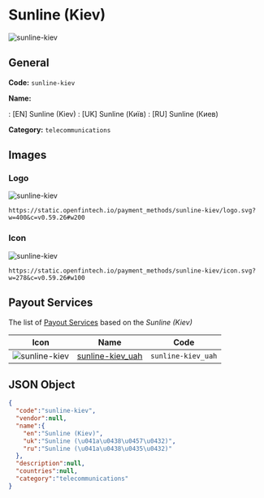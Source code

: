 
# Sunline (Kiev) 
![sunline-kiev](https://static.openfintech.io/payment_methods/sunline-kiev/logo.svg?w=400&c=v0.59.26#w200)  

## General 
**Code:** `sunline-kiev` 
 
**Name:** 
 
:	[EN] Sunline (Kiev) 
:	[UK] Sunline (Київ) 
:	[RU] Sunline (Киев) 
 
**Category:** `telecommunications` 
 

## Images 

### Logo 
![sunline-kiev](https://static.openfintech.io/payment_methods/sunline-kiev/logo.svg?w=400&c=v0.59.26#w200)  

```
https://static.openfintech.io/payment_methods/sunline-kiev/logo.svg?w=400&c=v0.59.26#w200
```  

### Icon 
![sunline-kiev](https://static.openfintech.io/payment_methods/sunline-kiev/icon.svg?w=278&c=v0.59.26#w100)  

```
https://static.openfintech.io/payment_methods/sunline-kiev/icon.svg?w=278&c=v0.59.26#w100
```  

## Payout Services 
 
The list of [Payout Services](/payout-services/) based on the _Sunline (Kiev)_ 

|Icon|Name|Code| 
|:---:|:---:|:---:| 
|![sunline-kiev](https://static.openfintech.io/payout_methods/sunline-kiev/icon.png?w=278&c=v0.59.26#w40) |[sunline-kiev_uah](/payout-services/sunline-kiev_uah/)|`sunline-kiev_uah`| 
 

## JSON Object 

```json
{
  "code":"sunline-kiev",
  "vendor":null,
  "name":{
    "en":"Sunline (Kiev)",
    "uk":"Sunline (\u041a\u0438\u0457\u0432)",
    "ru":"Sunline (\u041a\u0438\u0435\u0432)"
  },
  "description":null,
  "countries":null,
  "category":"telecommunications"
}
```  
